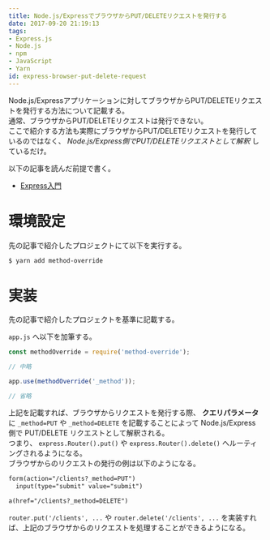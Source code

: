 ```yaml
---
title: Node.js/ExpressでブラウザからPUT/DELETEリクエストを発行する
date: 2017-09-20 21:19:13
tags:
- Express.js
- Node.js
- npm
- JavaScript
- Yarn
id: express-browser-put-delete-request
---
```


<!--移行済み-->
Node.js/Expressアプリケーションに対してブラウザからPUT/DELETEリクエストを発行する方法について記載する。  
通常、ブラウザからPUT/DELETEリクエストは発行できない。  
ここで紹介する方法も実際にブラウザからPUT/DELETEリクエストを発行しているのではなく、 *Node.js/Express側でPUT/DELETEリクエストとして解釈* しているだけ。

以下の記事を読んだ前提で書く。

- [Express入門](https://pepese.github.io/blog/express-basics/)

<!-- more -->

# 環境設定

先の記事で紹介したプロジェクトにて以下を実行する。

```sh
$ yarn add method-override
```

# 実装

先の記事で紹介したプロジェクトを基準に記載する。

`app.js` へ以下を加筆する。

```javascript
const methodOverride = require('method-override');

// 中略

app.use(methodOverride('_method'));

// 省略
```

上記を記載すれば、ブラウザからリクエストを発行する際、 **クエリパラメータ** に `_method=PUT` や `_method=DELETE` を記載することによって Node.js/Express 側で PUT/DELETE リクエストとして解釈される。  
つまり、 `express.Router().put()` や `express.Router().delete()` へルーティングされるようになる。  
ブラウザからのリクエストの発行の例は以下のようになる。

```html
form(action="/clients?_method=PUT")
  input(type="submit" value="submit")
```

```html
a(href="/clients?_method=DELETE")
```

`router.put('/clients', ...` や `router.delete('/clients', ...` を実装すれば、上記のブラウザからのリクエストを処理することができるようになる。

